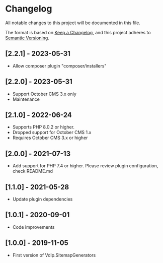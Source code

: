# Changelog
All notable changes to this project will be documented in this file.

The format is based on [Keep a Changelog](https://keepachangelog.com/en/1.0.0/),
and this project adheres to [Semantic Versioning](https://semver.org/spec/v2.0.0.html).

## [2.2.1] - 2023-05-31

* Allow composer plugin "composer/installers"

## [2.2.0] - 2023-05-31

* Support October CMS 3.x only
* Maintenance

## [2.1.0] - 2022-06-24

* Supports PHP 8.0.2 or higher.
* Dropped support for October CMS 1.x
* Requires October CMS 3.x or higher

## [2.0.0] - 2021-07-13

* Add support for PHP 7.4 or higher. Please review plugin configuration, check README.md

## [1.1.0] - 2021-05-28

* Update plugin dependencies

## [1.0.1] - 2020-09-01

* Code improvements

## [1.0.0] - 2019-11-05

* First version of Vdlp.SitemapGenerators
